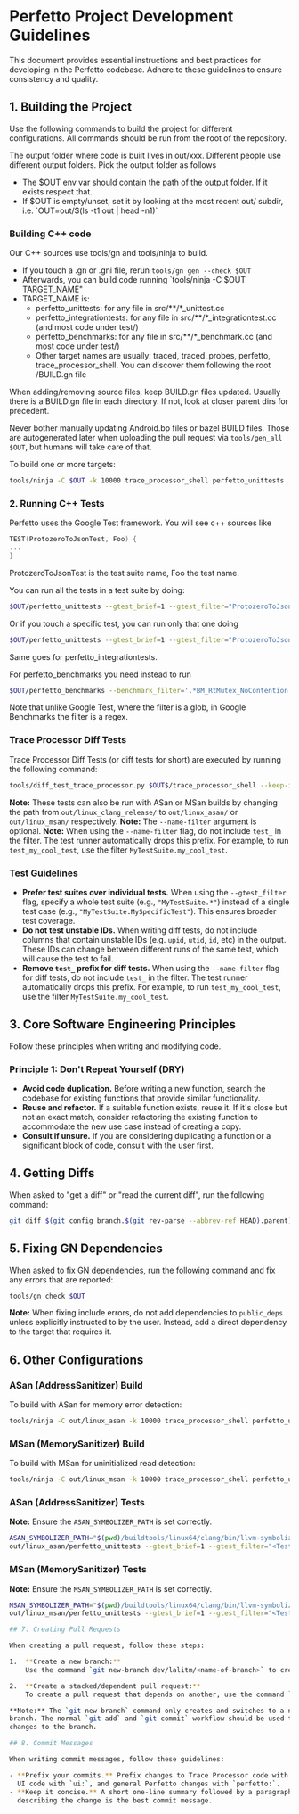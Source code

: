 # Perfetto Project Development Guidelines

This document provides essential instructions and best practices for developing
in the Perfetto codebase. Adhere to these guidelines to ensure consistency and
quality.

## 1. Building the Project

Use the following commands to build the project for different configurations.
All commands should be run from the root of the repository.

The output folder where code is built lives in out/xxx. Different people use
different output folders. Pick the output folder as follows
- The $OUT env var should contain the path of the output folder. If it exists respect that.
- If $OUT is empty/unset, set it by looking at the most recent out/ subdir, i.e.
  `OUT=out/$(ls -t1 out | head -n1)`

### Building C++ code

Our C++ sources use tools/gn and tools/ninja to build.

- If you touch a .gn or .gni file, rerun `tools/gn gen --check $OUT`
- Afterwards, you can build code running `tools/ninja -C $OUT TARGET_NAME"
- TARGET_NAME is:
  - perfetto_unittests: for any file in src/**/*_unittest.cc
  - perfetto_integrationtests: for any file in src/**/*_integrationtest.cc (and most code under test/)
  - perfetto_benchmarks: for any file in src/**/*_benchmark.cc (and most code under test/)
  - Other target names are usually: traced, traced_probes, perfetto, trace_processor_shell. You can discover them following the root /BUILD.gn file

When adding/removing source files, keep BUILD.gn files updated.
Usually there is a BUILD.gn file in each directory. If not, look at closer parent dirs for precedent.

Never bother manually updating Android.bp files or bazel BUILD files.
Those are autogenerated later when uploading the pull request via
`tools/gen_all $OUT`, but humans will take care of that.

To build one or more targets:

```sh
tools/ninja -C $OUT -k 10000 trace_processor_shell perfetto_unittests
```

### 2. Running C++ Tests

Perfetto uses the Google Test framework. You will see c++ sources like
```cpp
TEST(ProtozeroToJsonTest, Foo) {
...
}
```

ProtozeroToJsonTest is the test suite name, Foo the test name.

You can run all the tests in a test suite by doing:

```sh
$OUT/perfetto_unittests --gtest_brief=1 --gtest_filter="ProtozeroToJsonTest.*"
```

Or if you touch a specific test, you can run only that one doing
```sh
$OUT/perfetto_unittests --gtest_brief=1 --gtest_filter="ProtozeroToJsonTest.Foo"
```
Same goes for perfetto_integrationtests.

For perfetto_benchmarks you need instead to run

```sh
$OUT/perfetto_benchmarks --benchmark_filter='.*BM_RtMutex_NoContention.*'
```

Note that unlike Google Test, where the filter is a glob, in Google Benchmarks the filter is a regex.

### Trace Processor Diff Tests

Trace Processor Diff Tests (or diff tests for short) are executed by running the
following command:

```sh
tools/diff_test_trace_processor.py $OUT$/trace_processor_shell --keep-input --quiet --name-filter="<regex of test names>"
```

**Note:** These tests can also be run with ASan or MSan builds by changing the
path from `out/linux_clang_release/` to `out/linux_asan/` or `out/linux_msan/`
respectively. **Note:** The `--name-filter` argument is optional. **Note:** When
using the `--name-filter` flag, do not include `test_` in the filter. The test
runner automatically drops this prefix. For example, to run `test_my_cool_test`,
use the filter `MyTestSuite.my_cool_test`.


### Test Guidelines

- **Prefer test suites over individual tests.** When using the `--gtest_filter`
  flag, specify a whole test suite (e.g., `"MyTestSuite.*"`) instead of a single
  test case (e.g., `"MyTestSuite.MySpecificTest"`). This ensures broader test
  coverage.
- **Do not test unstable IDs.** When writing diff tests, do not include columns
  that contain unstable IDs (e.g. `upid`, `utid`, `id`, etc) in the output. These
  IDs can change between different runs of the same test, which will cause the
  test to fail.
- **Remove `test_` prefix for diff tests.** When using the `--name-filter` flag
  for diff tests, do not include `test_` in the filter. The test
  runner automatically drops this prefix. For example, to run `test_my_cool_test`,
  use the filter `MyTestSuite.my_cool_test`.

## 3. Core Software Engineering Principles

Follow these principles when writing and modifying code.

### Principle 1: Don't Repeat Yourself (DRY)

- **Avoid code duplication.** Before writing a new function, search the codebase
  for existing functions that provide similar functionality.
- **Reuse and refactor.** If a suitable function exists, reuse it. If it's close
  but not an exact match, consider refactoring the existing function to
  accommodate the new use case instead of creating a copy.
- **Consult if unsure.** If you are considering duplicating a function or a
  significant block of code, consult with the user first.

## 4. Getting Diffs

When asked to "get a diff" or "read the current diff", run the following
command:

```sh
git diff $(git config branch.$(git rev-parse --abbrev-ref HEAD).parent)
```

## 5. Fixing GN Dependencies

When asked to fix GN dependencies, run the following command and fix any errors
that are reported:

```sh
tools/gn check $OUT
```

**Note:** When fixing include errors, do not add dependencies to `public_deps`
unless explicitly instructed to by the user. Instead, add a direct dependency to
the target that requires it.

## 6. Other Configurations

### ASan (AddressSanitizer) Build

To build with ASan for memory error detection:

```sh
tools/ninja -C out/linux_asan -k 10000 trace_processor_shell perfetto_unittests
```

### MSan (MemorySanitizer) Build

To build with MSan for uninitialized read detection:

```sh
tools/ninja -C out/linux_msan -k 10000 trace_processor_shell perfetto_unittests
```

### ASan (AddressSanitizer) Tests

**Note:** Ensure the `ASAN_SYMBOLIZER_PATH` is set correctly.

```sh
ASAN_SYMBOLIZER_PATH="$(pwd)/buildtools/linux64/clang/bin/llvm-symbolizer" \
out/linux_asan/perfetto_unittests --gtest_brief=1 --gtest_filter="<TestSuiteName.*>"
```

### MSan (MemorySanitizer) Tests

**Note:** Ensure the `MSAN_SYMBOLIZER_PATH` is set correctly.

```sh
MSAN_SYMBOLIZER_PATH="$(pwd)/buildtools/linux64/clang/bin/llvm-symbolizer" \
out/linux_msan/perfetto_unittests --gtest_brief=1 --gtest_filter="<TestSuiteName.*>"

## 7. Creating Pull Requests

When creating a pull request, follow these steps:

1.  **Create a new branch:**
    Use the command `git new-branch dev/lalitm/<name-of-branch>` to create a new branch for your pull request.

2.  **Create a stacked/dependent pull request:**
    To create a pull request that depends on another, use the command `git new-branch --parent <name-of-parent-branch> dev/lalitm/<name-of-branch>`.

**Note:** The `git new-branch` command only creates and switches to a new
branch. The normal `git add` and `git commit` workflow should be used to add
changes to the branch.

## 8. Commit Messages

When writing commit messages, follow these guidelines:

- **Prefix your commits.** Prefix changes to Trace Processor code with `tp:`,
  UI code with `ui:`, and general Perfetto changes with `perfetto:`.
- **Keep it concise.** A short one-line summary followed by a paragraph
  describing the change is the best commit message.
